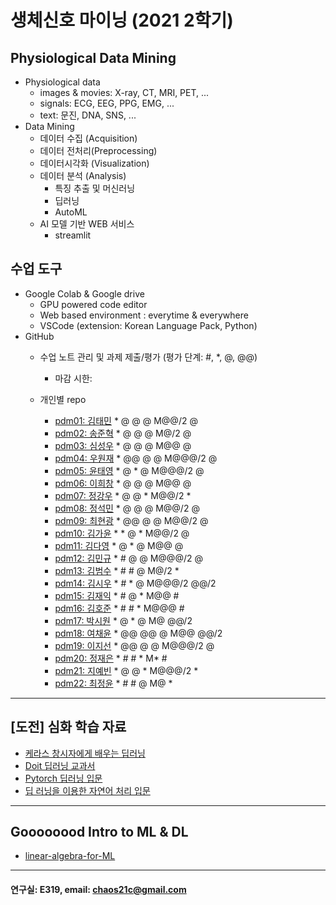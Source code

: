 # 생체신호 마이닝 (2021 2학기)

## Physiological Data Mining
* Physiological data
  - images & movies: X-ray, CT, MRI, PET, ...
  - signals: ECG, EEG, PPG, EMG, ...
  - text: 문진, DNA, SNS, ...
* Data Mining
  - 데이터 수집 (Acquisition)
  - 데이터 전처리(Preprocessing)
  - 데이터시각화 (Visualization)
  - 데이터 분석 (Analysis)
    * 특징 추출 및 머신러닝
    * 딥러닝
    * AutoML
  - AI 모델 기반 WEB 서비스
    * streamlit
    
## 수업 도구
* Google Colab & Google drive
  - GPU powered code editor
  - Web based environment : everytime & everywhere
  - VSCode (extension: Korean Language Pack, Python)
* GitHub
  - 수업 노트 관리 및 과제 제출/평가 (평가 단계: #, *, @, @@)
    * 마감 시한: 
    
  - 개인별 repo  
    * [pdm01: 김태민](https://github.com/KTM001/PDM01) * @ @ @ M@@/2 @ 
    * [pdm02: 송준혁](https://github.com/916jun/pdm02) * @ @ @ M@/2 @
    * [pdm03: 심성우](https://github.com/pdm03/pdm03) * @ @ @ M@@ @
    * [pdm04: 우원재](https://github.com/SALRIGO/pdm04) * @@ @ @ M@@@/2 @
    * [pdm05: 윤태영](https://github.com/xodud5654/PDM05) * @ * @ M@@@/2 @
    * [pdm06: 이희창](https://github.com/Hee0305/PDM06) * @ @ @ M@@ @
    * [pdm07: 정강우](https://github.com/junggangwo/pdm07) * @ @ * M@@/2 *
    * [pdm08: 정석민](https://github.com/seokmin1/PDM08) * @ @ @ M@@/2 @
    * [pdm09: 최현광](https://github.com/choihyungwang/pdm09) * @@ @ @ M@@/2 @
    * [pdm10: 김가윤](https://github.com/20193253/pdm10) * * @ * M@@/2 @
    * [pdm11: 김다영](https://github.com/dayeong918/pdm011) * @ * @ M@@ @
    * [pdm12: 김민규](https://github.com/Skystar728/pdm12) * # @ @ M@@@/2 @
    * [pdm13: 김범수](https://github.com/bum3632/pdm13) * # # @ M@/2 *
    * [pdm14: 김시우](https://github.com/loosiu/pdm14) * # * @ M@@@/2 @@/2
    * [pdm15: 김재익](https://github.com/kim0129s/pdm15) * # @ * M@@ #
    * [pdm16: 김호준](https://github.com/hojoooon/PDM16) * # # * M@@@ #
    * [pdm17: 박시원](https://github.com/w2j1y12/pdm17) * @ * @ M@ @@/2
    * [pdm18: 여채윤](https://github.com/ducodbs0516/pdm18) * @@ @@ @ M@@ @@/2
    * [pdm19: 이지선](https://github.com/jiseon0516/pdm19) * @@ @ @ M@@@/2 @
    * [pdm20: 정재은](https://github.com/joung-jaeeun/pdm20) * # # * M* #
    * [pdm21: 지예빈](https://github.com/Obliqueflo/PDM21) * @ @ * M@@@/2 *
    * [pdm22: 최정윤](https://github.com/yoon0411/pdm22) * # # @ M@ *
 ---
 
 ## [도전] 심화 학습 자료

 - [케라스 창시자에게 배우는 딥러닝](https://github.com/rickiepark/deep-learning-with-python-notebooks) 
 - [Doit 딥러닝 교과서](http://easyspub.co.kr/20_Menu/BookView/472/PUB) 
 - [Pytorch 딥러닝 입문](https://github.com/Justin-A/DeepLearning101)  
 - [딥 러닝을 이용한 자연어 처리 입문](https://wikidocs.net/book/2155)
 ---
 ## Goooooood Intro to ML & DL
 - [linear-algebra-for-ML](https://www.freecodecamp.org/news/how-machine-learning-leverages-linear-algebra-to-optimize-model-trainingwhy-you-should-learn-the-fundamentals-of-linear-algebra/)
 ---
 
  #### 연구실: E319, email: chaos21c@gmail.com
 
